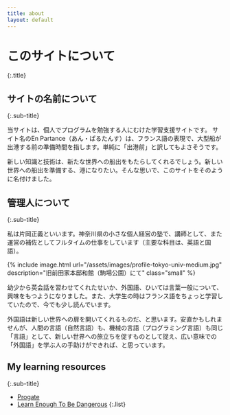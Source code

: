 ```yaml
---
title: about
layout: default
---
```


# このサイトについて
{:.title}

## サイトの名前について
{:.sub-title}

当サイトは、個人でプログラムを勉強する人にむけた学習支援サイトです。 サイト名のEn Partance（あん・ぱるたんす）は、フランス語の表現で、大型船が出港する前の準備時間を指します。単純に「出港前」と訳してもよさそうです。

新しい知識と技術は、新たな世界への船出をもたらしてくれるでしょう。新しい世界への船出を準備する、港になりたい。そんな思いで、このサイトをそのように名付けました。

<!-- I took this phrase from a book [Partir - Le départ](https://www.amazon.co.jp/Partir-d%C3%A9part-Jean-Luc-Nancy/dp/2227481811) by a French philosopher Jean-Luc Nancy, and since I recognized this phrase I've always been wanted to use it as a part of my writing. This site is an outcome. -->



## 管理人について
{:.sub-title}

私は片岡正義といいます。神奈川県の小さな個人経営の塾で、講師として、また運営の補佐としてフルタイムの仕事をしています（主要な科目は、英語と国語）。

{% include image.html url="/assets/images/profile-tokyo-univ-medium.jpg" description="旧前田家本邸和館（駒場公園）にて" class="small" %}

幼少から英会話を習わせてくれたせいか、外国語、ひいては言葉一般について、興味をもつようになりました。また、大学生の時はフランス語をちょっと学習していたので、今でも少し読んでいます。

外国語は新しい世界への扉を開いてくれるものだ、と思います。安直かもしれませんが、人間の言語（自然言語）も、機械の言語（プログラミング言語）も同じ「言語」として、新しい世界への旅立ちを促すものとして捉え、広い意味での「外国語」を学ぶ人の手助けができれば、と思っています。



## My learning resources
{:.sub-title}

- [Progate](https://prog-8.com)
- [Learn Enough To Be Dangerous](https://learnenough.com)
{:.list}
